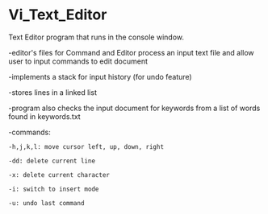 # Vi_Text_Editor

Text Editor program that runs in the console window.

-editor's files for Command and Editor process an input text file and allow user to input commands to edit document

-implements a stack for input history (for undo feature)

-stores lines in a linked list

-program also checks the input document for keywords from a list of words found in keywords.txt


-commands:

	-h,j,k,l: move cursor left, up, down, right
	
	-dd: delete current line
	
	-x: delete current character
	
	-i: switch to insert mode
	
	-u: undo last command

